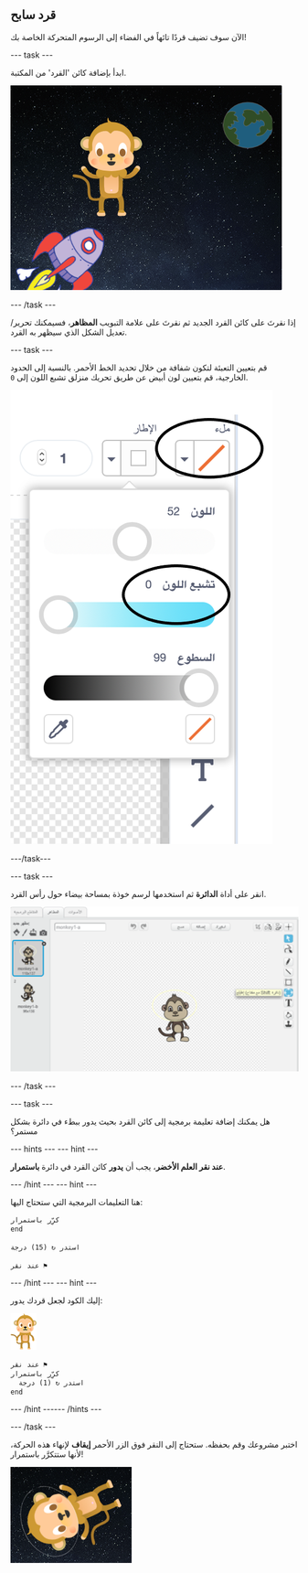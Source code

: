 ## قرد سابح

الآن سوف تضيف قردًا تائهاً في الفضاء إلى الرسوم المتحركة الخاصة بك!

--- task ---

ابدأ بإضافة كائن 'القرد' من المكتبة.

![إضافة كائن القرد](images/space-monkey-sprite.png)

--- /task ---

إذا نقرتَ على كائن القرد الجديد ثم نقرتَ على علامة التبويب **المظاهر**، فسيمكنك تحرير/تعديل الشكل الذي سيظهر به القرد.

--- task ---

قم بتعيين التعبئة لتكون شفافة من خلال تحديد الخط الأحمر. بالنسبة إلى الحدود الخارجية، قم بتعيين لون أبيض عن طريق تحريك منزلق تشبع اللون إلى `0`.

![صنع لون أبيض](images/make-white.png)

---/task---

--- task ---

انقر على أداة **الدائرة** ثم استخدمها لرسم خوذة بمساحة بيضاء حول رأس القرد.

![خوذة فضائية للقرد](images/space-monkey-edit.png)

--- /task ---

--- task ---

هل يمكنك إضافة تعليمة برمجية إلى كائن القرد بحيث يدور ببطء في دائرة بشكل مستمر؟

--- hints ---
 --- hint ---

**عند نقر العلم الأخضر**، يجب أن **يدور** كائن القرد في دائرة **باستمرار**.

--- /hint --- --- hint ---

هنا التعليمات البرمجية التي ستحتاج اليها:

```blocks3
كرِّر باستمرار
end

استدر ↻ (15) درجة

عند نقر ⚑
```

--- /hint --- --- hint ---

إليك الكود لجعل قردك يدور:

![كائن القرد](images/sprite-monkey.png)

```blocks3
عند نقر ⚑
كرِّر باستمرار 
  استدر ↻ (1) درجة
end
```

--- /hint ------ /hints ---

--- /task ---

اختبر مشروعك وقم بحفظه. ستحتاج إلى النقر فوق الزر الأحمر **إيقاف** لإنهاء هذه الحركة، لأنها ستتكرَّر باستمرار!

![اختبار القرد الذي يدور](images/space-spin-test.png)